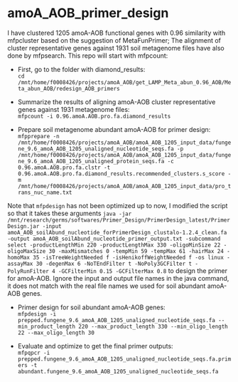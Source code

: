 # amoA_AOB_primer_design

I have clustered 1205 amoA-AOB functional genes with 0.96 similarity with mfpcluster based on the suggestion of MetaFunPrimer; The alignment of cluster representative genes against 1931 soil metagenome files have also done by mfpsearch. This repo will start with mfpcount:    

- First, go to the folder with diamond_results:    
`cd /mnt/home/f0008426/projects/amoA_AOB/get_LAMP_Meta_abun_0.96_AOB/Meta_abun_AOB/redesign_AOB_primers`      

- Summarize the results of aligning amoA-AOB cluster representative genes against 1931 metagenome files:   
`mfpcount -i 0.96.amoA.AOB.pro.fa.diamond_results`    

- Prepare soil metagenome abundant amoA-AOB for primer design:    
`mfpprepare -n /mnt/home/f0008426/projects/amoA_AOB/amoA_AOB_1205_input_data/fungene_9.6_amoA_AOB_1205_unaligned_nucleotide_seqs.fa -p /mnt/home/f0008426/projects/amoA_AOB/amoA_AOB_1205_input_data/fungene_9.6_amoA_AOB_1205_unaligned_protein_seqs.fa -c 0.96.amoA.AOB.pro.fa.clstr -t 0.96.amoA.AOB.pro.fa.diamond_results.recommended_clusters.s_score -m /mnt/home/f0008426/projects/amoA_AOB/amoA_AOB_1205_input_data/pro_trans_nuc_name.txt`    

Note that `mfpdesign` has not been optimized up to now, I modified the script so that it takes these arguments `java -jar /mnt/research/germs/softwares/Primer_Design/PrimerDesign_latest/PrimerDesign.jar -input amoA_AOB_soilAbund_nucleotide_forPrimerDesign_clustalo-1.2.4_clean.fa -output amoA_AOB_soilAbund_nucleotide_primer_output.txt -subcommand select -productLengthMin 220 -productLengthMax 330 -oligoMinSize 22 -oligoMaxSize 30 -maxMismatches 0 -tempMin 59 -tempMax 61 -hairMax 24 -homoMax 35 -isTreeWeightNeeded f -isHenikoffWeightNeeded f -os linux -assayMax 30 -degenMax 6 -NoTEndFilter t -NoPoly3GCFilter t -PolyRunFilter 4 -GCFilterMin 0.15 -GCFilterMax 0.8` to design the primer for amoA-AOB. Ignore the input and output file names in the java command, it does not match with the real file names we used for soil abundant amoA-AOB genes.    

- Primer design for soil abundant amoA-AOB genes:    
`mfpdesign -i prepped.fungene_9.6_amoA_AOB_1205_unaligned_nucleotide_seqs.fa --min_product_length 220 --max_product_length 330 --min_oligo_length 22 --max_oligo_length 30`    


- Evaluate and optimize to get the final primer outputs:     
`mfpqpcr -i prepped.fungene_9.6_amoA_AOB_1205_unaligned_nucleotide_seqs.fa.primers -t abundant.fungene_9.6_amoA_AOB_1205_unaligned_nucleotide_seqs.fa`

